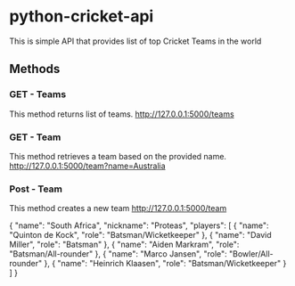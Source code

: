 # python-cricket-api
This is simple API that provides list of top Cricket Teams in the world

## Methods

### GET - Teams
This method returns list of teams.
http://127.0.0.1:5000/teams

### GET - Team
This method retrieves a team based on the provided name.
http://127.0.0.1:5000/team?name=Australia

### Post - Team
This method creates a new team
http://127.0.0.1:5000/team

{
    "name": "South Africa",
    "nickname": "Proteas",
    "players": [
      { "name": "Quinton de Kock", "role": "Batsman/Wicketkeeper" },
      { "name": "David Miller", "role": "Batsman" },
      { "name": "Aiden Markram", "role": "Batsman/All-rounder" },
      { "name": "Marco Jansen", "role": "Bowler/All-rounder" },
      { "name": "Heinrich Klaasen", "role": "Batsman/Wicketkeeper" }
    ]
}